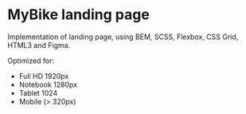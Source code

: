 # MyBike landing page

Implementation of landing page, using BEM, SCSS, Flexbox, CSS Grid, HTML3 and Figma.  

Optimized for:
- Full HD 1920px
- Notebook 1280px
- Tablet 1024
- Mobile (> 320px)
